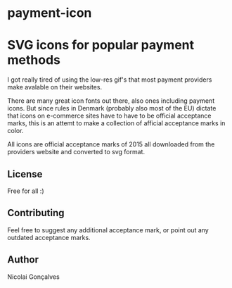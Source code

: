 # payment-icon
<h1>SVG icons for popular payment methods</h1>
<p>I got really tired of using the low-res gif's that most payment providers make avalable on their websites.</p>
<p>There are many great icon fonts out there, also ones including payment icons. But since rules in Denmark (probably also most of the EU) dictate that icons on e-commerce sites have to have to be official acceptance marks, this is an attemt to make a collection of afficial acceptance marks in color.</p>
<p>All icons are official acceptance marks of 2015 all downloaded from the providers website and converted to svg format.</p>

<h2>License</h2>
Free for all :)

<h2>Contributing</h2>
<p>Feel free to suggest any additional acceptance mark, or point out any outdated acceptance marks.</p>

<h2>Author</h2>
<p>Nicolai Gonçalves</p>